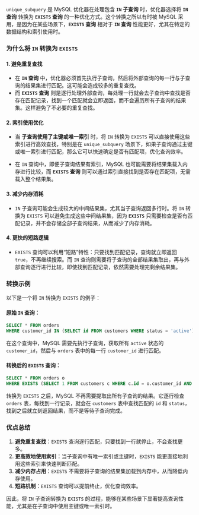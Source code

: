 `unique_subquery` 是 MySQL 优化器在处理包含 **`IN` 子查询** 时，优化器选择将 **`IN` 查询** 转换为 **`EXISTS` 查询** 的一种优化方式。这个转换之所以有时被 MySQL 采用，是因为在某些场景下，**`EXISTS` 查询** 相对于 **`IN` 查询** 性能更好，尤其在特定的数据结构和索引使用时。

### 为什么将 `IN` 转换为 `EXISTS`

#### 1. **避免重复查找**
   - 在 **`IN` 查询** 中，优化器必须首先执行子查询，然后将外部查询的每一行与子查询的结果集进行匹配。这可能会造成较多的重复查找。
   - 而 **`EXISTS` 查询** 则是逐行处理外部查询，每处理一行就会去子查询中查找是否存在匹配记录，找到一个匹配就会立即返回，而不会遍历所有子查询的结果集。这样避免了不必要的重复查找。

#### 2. **索引使用优化**
   - 当 **子查询使用了主键或唯一索引** 时，将 `IN` 转换为 `EXISTS` 可以直接使用这些索引进行高效查找，特别是在 `unique_subquery` 场景下，如果子查询通过主键或唯一索引进行匹配，那么它可以快速确定是否有匹配项，优化查询效率。
   
   - 在 `IN` 查询中，即便子查询结果有索引，MySQL 也可能需要将结果集载入内存进行比较，而 **`EXISTS` 查询** 则可以通过索引直接找到是否存在匹配项，无需载入整个结果集。

#### 3. **减少内存消耗**
   - `IN` 子查询可能会生成较大的中间结果集，尤其当子查询返回多行时。将 `IN` 转换为 `EXISTS` 可以避免生成这些中间结果集，因为 **`EXISTS`** 只需要检查是否有匹配记录，并不会存储全部子查询结果，从而减少了内存消耗。

#### 4. **更快的短路逻辑**
   - `EXISTS` 查询可以利用“短路”特性：只要找到匹配记录，查询就立即返回 `true`，不再继续搜索。而 `IN` 查询则需要将子查询的全部结果集取出，再与外部查询逐行进行比较，即使找到匹配记录，依然需要处理完剩余结果集。

### 转换示例
以下是一个将 `IN` 转换为 `EXISTS` 的例子：

#### 原始 `IN` 查询：
```sql
SELECT * FROM orders
WHERE customer_id IN (SELECT id FROM customers WHERE status = 'active');
```
在这个查询中，MySQL 需要先执行子查询，获取所有 `active` 状态的 `customer_id`，然后与 `orders` 表中的每一行 `customer_id` 进行匹配。

#### 转换后的 `EXISTS` 查询：
```sql
SELECT * FROM orders o
WHERE EXISTS (SELECT 1 FROM customers c WHERE c.id = o.customer_id AND c.status = 'active');
```
转换为 `EXISTS` 之后，MySQL 不再需要提取出所有子查询的结果。它逐行检查 `orders` 表，每找到一行记录，就会在 `customers` 表中查找匹配的 `id` 和 `status`，找到之后就立刻返回结果，而不是等待子查询完成。

### 优点总结

1. **避免重复查找**：`EXISTS` 查询逐行匹配，只要找到一行就停止，不会查找更多。
2. **更高效地使用索引**：当子查询中有唯一索引或主键时，`EXISTS` 能更直接地利用这些索引来快速判断匹配。
3. **减少内存占用**：`EXISTS` 不需要将子查询的结果集加载到内存中，从而降低内存使用。
4. **短路机制**：`EXISTS` 查询可以提前终止，优化查询效率。

因此，将 `IN` 子查询转换为 `EXISTS` 的过程，能够在某些场景下显著提高查询性能，尤其是在子查询中使用主键或唯一索引时。